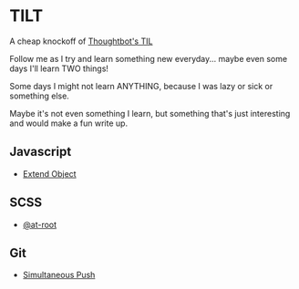 # TILT

A cheap knockoff of [Thoughtbot's TIL](https://github.com/thoughtbot/til)

Follow me as I try and learn something new everyday... maybe even some days I'll learn TWO things!

Some days I might not learn ANYTHING, because I was lazy or sick or something else.

Maybe it's not even something I learn, but something that's just interesting and would make a fun write up.

## Javascript
- [Extend Object](javascript/extend_object.md)

## SCSS
- [@at-root](javascript/at-root.md)

## Git
- [Simultaneous Push](javascript/simultaneous_push.md)
